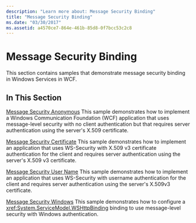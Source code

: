 ```yaml
---
description: "Learn more about: Message Security Binding"
title: "Message Security Binding"
ms.date: "03/30/2017"
ms.assetid: a4570ce7-864e-461b-85d8-0f7bcc53c2c8
---
```

# Message Security Binding

This section contains samples that demonstrate message security binding in Windows Services in WCF.

## In This Section

 [Message Security Anonymous](message-security-anonymous.md)
This sample demonstrates how to implement a Windows Communication Foundation (WCF) application that uses message-level security with no client authentication but that requires server authentication using the server's X.509 certificate.

 [Message Security Certificate](message-security-certificate.md)
This sample demonstrates how to implement an application that uses WS-Security with X.509 v3 certificate authentication for the client and requires server authentication using the server's X.509 v3 certificate.

 [Message Security User Name](message-security-user-name.md)
This sample demonstrates how to implement an application that uses WS-Security with username authentication for the client and requires server authentication using the server's X.509v3 certificate.

 [Message Security Windows](message-security-windows.md)
This sample demonstrates how to configure a <xref:System.ServiceModel.WSHttpBinding> binding to use message-level security with Windows authentication.
